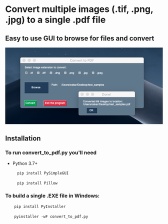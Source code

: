 # Convert multiple images (.tif, .png, .jpg) to a single .pdf file

## Easy to use GUI to browse for files and convert
![Example on OSX](img/example.png)

## Installation
### To run convert_to_pdf.py you'll need
- Python 3.7+

        pip install PySimpleGUI

        pip install Pillow

### To build a single .EXE file in Windows:
        pip install PyInstaller

        pyinstaller -wF convert_to_pdf.py